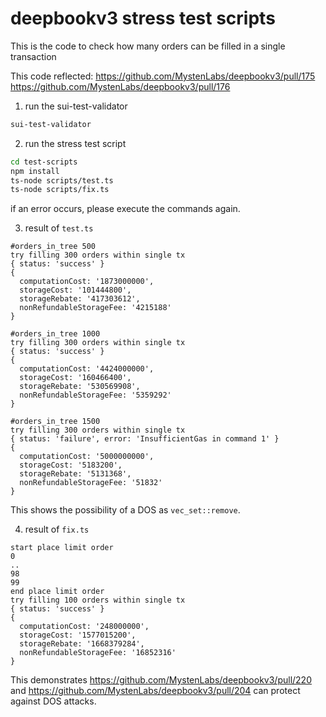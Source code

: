 # deepbookv3 stress test scripts

This is the code to check how many orders can be filled in a single transaction

This code reflected:
https://github.com/MystenLabs/deepbookv3/pull/175
https://github.com/MystenLabs/deepbookv3/pull/176


1. run the sui-test-validator
```bash
sui-test-validator
```

2. run the stress test script
```bash
cd test-scripts
npm install
ts-node scripts/test.ts
ts-node scripts/fix.ts
```

if an error occurs, please execute the commands again.

3. result of `test.ts`
```
#orders_in_tree 500
try filling 300 orders within single tx
{ status: 'success' }
{
  computationCost: '1873000000',
  storageCost: '101444800',
  storageRebate: '417303612',
  nonRefundableStorageFee: '4215188'
}

#orders_in_tree 1000
try filling 300 orders within single tx
{ status: 'success' }
{
  computationCost: '4424000000',
  storageCost: '160466400',
  storageRebate: '530569908',
  nonRefundableStorageFee: '5359292'
}

#orders_in_tree 1500
try filling 300 orders within single tx
{ status: 'failure', error: 'InsufficientGas in command 1' }
{
  computationCost: '5000000000',
  storageCost: '5183200',
  storageRebate: '5131368',
  nonRefundableStorageFee: '51832'
}
```
This shows the possibility of a DOS as `vec_set::remove`.

4. result of `fix.ts`
```
start place limit order
0
..
98
99
end place limit order
try filling 100 orders within single tx
{ status: 'success' }
{
  computationCost: '248000000',
  storageCost: '1577015200',
  storageRebate: '1668379284',
  nonRefundableStorageFee: '16852316'
}
```
This demonstrates https://github.com/MystenLabs/deepbookv3/pull/220 and https://github.com/MystenLabs/deepbookv3/pull/204 can protect against DOS attacks.
